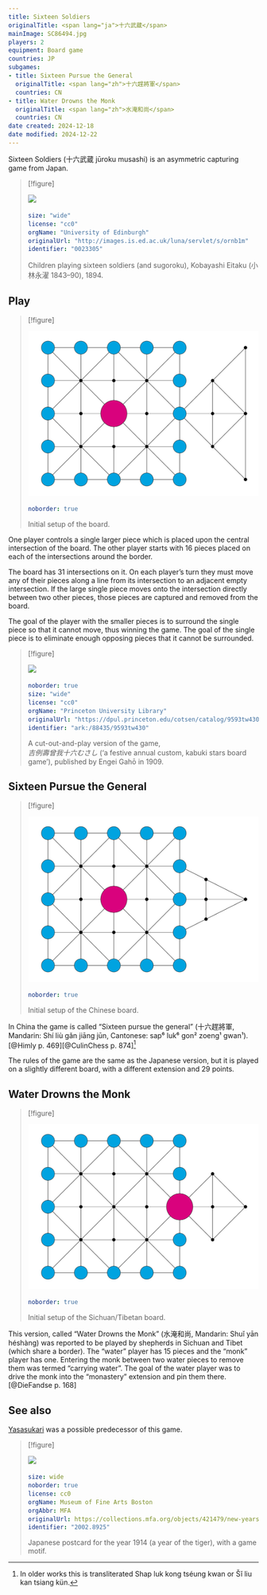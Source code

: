```yaml
---
title: Sixteen Soldiers
originalTitle: <span lang="ja">十六武蔵</span>
mainImage: SC86494.jpg
players: 2
equipment: Board game
countries: JP
subgames:
- title: Sixteen Pursue the General
  originalTitle: <span lang="zh">十六趕將軍</span>
  countries: CN
- title: Water Drowns the Monk
  originalTitle: <span lang="zh">水淹和尚</span>
  countries: CN
date created: 2024-12-18
date modified: 2024-12-22
---
```


Sixteen Soldiers (<span lang="ja">十六武蔵</span> <Pronounce lang="ja-Latn"  pronouncer="mezashi" file="pronunciation_ja_十六武蔵.mp3">jūroku musashi</Pronounce>) is an asymmetric capturing game from Japan.

> [!figure]
>
> ![](0023305c.jpg)
>
> ```yaml
> size: "wide"
> license: "cc0"
> orgName: "University of Edinburgh"
> originalUrl: "http://images.is.ed.ac.uk/luna/servlet/s/ornb1m"
> identifier: "0023305"
> ```
>
> Children playing sixteen soldiers (and <span lang="ja-Latn">sugoroku</span>), <span lang="ja-Latn"
class="noun">Kobayashi Eitaku</span> (<span lang="ja">小林永濯</span> 1843–90), 1894.

## Play

> [!figure]
>
> ![](16_soldiers_setup.svg)
>
> ```yaml
> noborder: true
> ```
>
> Initial setup of the board.


One player controls a single larger piece which is placed upon the central
intersection of the board. The other player starts with 16 pieces placed on each
 of the intersections around the border.

The board has 31 intersections on it. On each player’s turn they must move any
of their pieces along a line from its intersection to an adjacent empty
intersection. If the large single piece moves onto the intersection directly
between two other pieces, those pieces are captured and removed from the board.

The goal of the player with the smaller pieces is to surround the single piece
so that it cannot move, thus winning the game. The goal of the single piece is
to eliminate enough opposing pieces that it cannot be surrounded.

> [!figure]
>
> ![](吉例壽曾我十六むさし..jpg)
>
> ```yaml
> noborder: true
> size: "wide"
> license: "cc0"
> orgName: "Princeton University Library"
> originalUrl: "https://dpul.princeton.edu/cotsen/catalog/9593tw430"
> identifier: "ark:/88435/9593tw430"
> ```
>
> A cut-out-and-play version of the game,<br/> <cite lang="ja">吉例壽曾我十六むさし</cite> (‘a festive annual custom, kabuki stars board game’), published by <span lang="ja-Latn" class="noun">Engei Gahō</span> in 1909.

## Sixteen Pursue the General

> [!figure]
>
> ![](16_soldiers_chinese_setup.svg)
>
> ```yaml
> noborder: true
> ```
>
> Initial setup of the Chinese board.


In China the game is called “Sixteen pursue the general” (<span lang="zh" class="aka">十六趕將軍</span>, Mandarin: <Pronounce lang="cmn-Latn-pinyin"  class="aka" file="pronunciation_zh_十六趕將軍.mp3" pronouncer="j10oyc24e">Shí liù gǎn jiāng jūn</Pronounce>, Cantonese: <span lang="yue-Latn-jyutping" class="aka">sap⁶ luk⁶ gon² zoeng¹ gwan¹</span>).[@Himly p.  469][@CulinChess p. 874][^fn0]

[^fn0]: In older works this is transliterated <span lang="yue-Latn" class="aka">Shap luk kong tséung kwan</span> or <span lang="cmn-Latn" class="aka">Šĭ liu kan tsiang kün</span>.

The rules of the game are the same as the Japanese version, but it is played on
a slightly different board, with a different extension and 29 points.

## Water Drowns the Monk

> [!figure]
>
> ![](water_drowns_monk.svg)
>
> ```yaml
> noborder: true
> ```
>
> Initial setup of the Sichuan/Tibetan board.


This version, called “Water Drowns the Monk” (<span lang="zh" class="aka">水淹和尚</span>, Mandarin: <span lang="cmn-Latn-pinyin" class="aka">Shuǐ yān héshàng</span>) was reported to be played by shepherds in Sichuan and Tibet (which share a border). The “water” player has 15 pieces and the “monk” player has one. Entering the monk between two water pieces to remove them was termed “carrying water”. The goal of the water player was to drive the monk into the “monastery” extension and pin them there.[@DieFandse p. 168]

## See also

[Yasasukari](games/yasasukari/yasasukari.md) was a possible predecessor of this game.

> [!figure]
>
> ![](SC86494.jpg)
>
> ```yaml
> size: wide
> noborder: true
> license: cc0
> orgName: Museum of Fine Arts Boston
> orgAbbr: MFA
> originalUrl: https://collections.mfa.org/objects/421479/new-years-card-tiger-on-a-game-board
> identifier: "2002.8925"
> ```
>
> Japanese postcard for the year 1914 (a year of the tiger), with a game motif.
